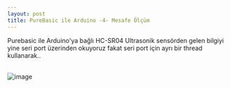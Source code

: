```yaml
---
layout: post
title: PureBasic ile Arduino -4- Mesafe Ölçüm
---
```


Purebasic ile Arduino'ya bağlı HC-SR04 Ultrasonik sensörden gelen bilgiyi yine seri port üzerinden okuyoruz fakat seri port için ayrı bir thread kullanarak..<br><br>

![image](https://github.com/user-attachments/assets/eb653f0c-5413-43b7-a9bd-20afbfa61c76)<br><br>



